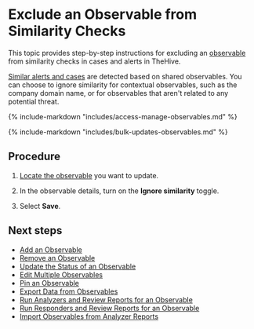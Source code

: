 # Exclude an Observable from Similarity Checks

This topic provides step-by-step instructions for excluding an [observable](about-observables.md) from similarity checks in cases and alerts in TheHive.

[Similar alerts and cases](../find-similar-alerts-cases.md) are detected based on shared observables. You can choose to ignore similarity for contextual observables, such as the company domain name, or for observables that aren't related to any potential threat.

{% include-markdown "includes/access-manage-observables.md" %}

{% include-markdown "includes/bulk-updates-observables.md" %}

<h2>Procedure</h2>

1. [Locate the observable](../search-for-cases/find-an-observable.md) you want to update.

2. In the observable details, turn on the **Ignore similarity** toggle.

3. Select **Save**.

<h2>Next steps</h2>

* [Add an Observable](add-an-observable.md)
* [Remove an Observable](remove-an-observable.md)
* [Update the Status of an Observable](update-an-observable-status.md)
* [Edit Multiple Observables](edit-multiple-observables.md)
* [Pin an Observable](pin-an-observable.md)
* [Export Data from Observables](export-data-observables.md)
* [Run Analyzers and Review Reports for an Observable](run-analyzers-on-an-observable.md)
* [Run Responders and Review Reports for an Observable](run-responders-on-an-observable.md)
* [Import Observables from Analyzer Reports](import-observables-from-analyzer-reports.md)